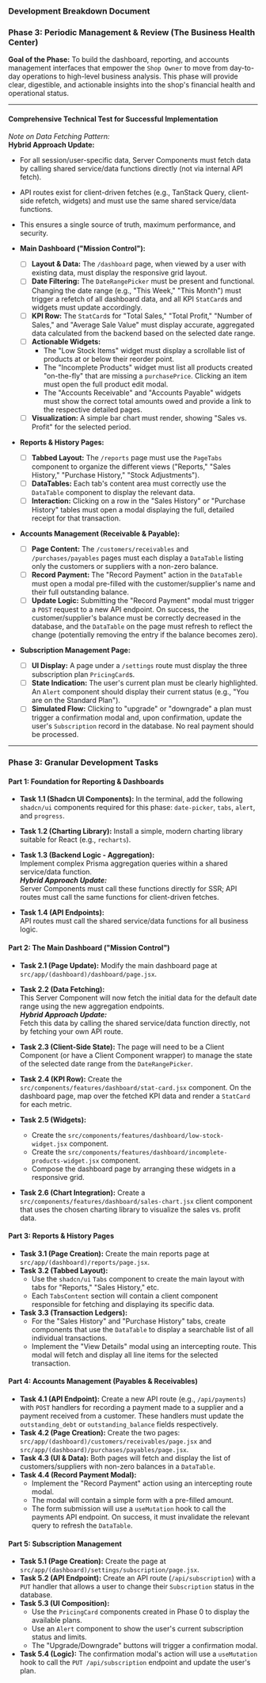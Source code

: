 ### **Development Breakdown Document**

### **Phase 3: Periodic Management & Review (The Business Health Center)**

**Goal of the Phase:** To build the dashboard, reporting, and accounts management interfaces that empower the `Shop Owner` to move from day-to-day operations to high-level business analysis. This phase will provide clear, digestible, and actionable insights into the shop's financial health and operational status.

---

#### **Comprehensive Technical Test for Successful Implementation**

_Note on Data Fetching Pattern:_  
**Hybrid Approach Update:**

- For all session/user-specific data, Server Components must fetch data by calling shared service/data functions directly (not via internal API fetch).
- API routes exist for client-driven fetches (e.g., TanStack Query, client-side refetch, widgets) and must use the same shared service/data functions.
- This ensures a single source of truth, maximum performance, and security.

- **Main Dashboard ("Mission Control"):**
  - [ ] **Layout & Data:** The `/dashboard` page, when viewed by a user with existing data, must display the responsive grid layout.
  - [ ] **Date Filtering:** The `DateRangePicker` must be present and functional. Changing the date range (e.g., "This Week," "This Month") must trigger a refetch of all dashboard data, and all KPI `StatCard`s and widgets must update accordingly.
  - [ ] **KPI Row:** The `StatCard`s for "Total Sales," "Total Profit," "Number of Sales," and "Average Sale Value" must display accurate, aggregated data calculated from the backend based on the selected date range.
  - [ ] **Actionable Widgets:**
    - The "Low Stock Items" widget must display a scrollable list of products at or below their reorder point.
    - The "Incomplete Products" widget must list all products created "on-the-fly" that are missing a `purchasePrice`. Clicking an item must open the full product edit modal.
    - The "Accounts Receivable" and "Accounts Payable" widgets must show the correct total amounts owed and provide a link to the respective detailed pages.
  - [ ] **Visualization:** A simple bar chart must render, showing "Sales vs. Profit" for the selected period.
- **Reports & History Pages:**
  - [ ] **Tabbed Layout:** The `/reports` page must use the `PageTabs` component to organize the different views ("Reports," "Sales History," "Purchase History," "Stock Adjustments").
  - [ ] **DataTables:** Each tab's content area must correctly use the `DataTable` component to display the relevant data.
  - [ ] **Interaction:** Clicking on a row in the "Sales History" or "Purchase History" tables must open a modal displaying the full, detailed receipt for that transaction.
- **Accounts Management (Receivable & Payable):**
  - [ ] **Page Content:** The `/customers/receivables` and `/purchases/payables` pages must each display a `DataTable` listing only the customers or suppliers with a non-zero balance.
  - [ ] **Record Payment:** The "Record Payment" action in the `DataTable` must open a modal pre-filled with the customer/supplier's name and their full outstanding balance.
  - [ ] **Update Logic:** Submitting the "Record Payment" modal must trigger a `POST` request to a new API endpoint. On success, the customer/supplier's balance must be correctly decreased in the database, and the `DataTable` on the page must refresh to reflect the change (potentially removing the entry if the balance becomes zero).
- **Subscription Management Page:**
  - [ ] **UI Display:** A page under a `/settings` route must display the three subscription plan `PricingCard`s.
  - [ ] **State Indication:** The user's current plan must be clearly highlighted. An `Alert` component should display their current status (e.g., "You are on the Standard Plan").
  - [ ] **Simulated Flow:** Clicking to "upgrade" or "downgrade" a plan must trigger a confirmation modal and, upon confirmation, update the user's `Subscription` record in the database. No real payment should be processed.

---

### **Phase 3: Granular Development Tasks**

#### **Part 1: Foundation for Reporting & Dashboards**

- **Task 1.1 (Shadcn UI Components):** In the terminal, add the following `shadcn/ui` components required for this phase: `date-picker`, `tabs`, `alert`, and `progress`.
- **Task 1.2 (Charting Library):** Install a simple, modern charting library suitable for React (e.g., `recharts`).
- **Task 1.3 (Backend Logic - Aggregation):**  
  Implement complex Prisma aggregation queries within a shared service/data function.  
  _**Hybrid Approach Update:**_  
  Server Components must call these functions directly for SSR; API routes must call the same functions for client-driven fetches.

- **Task 1.4 (API Endpoints):**  
  API routes must call the shared service/data functions for all business logic.

#### **Part 2: The Main Dashboard ("Mission Control")**

- **Task 2.1 (Page Update):** Modify the main dashboard page at `src/app/(dashboard)/dashboard/page.jsx`.
- **Task 2.2 (Data Fetching):**  
  This Server Component will now fetch the initial data for the default date range using the new aggregation endpoints.  
  _**Hybrid Approach Update:**_  
  Fetch this data by calling the shared service/data function directly, not by fetching your own API route.

- **Task 2.3 (Client-Side State):** The page will need to be a Client Component (or have a Client Component wrapper) to manage the state of the selected date range from the `DateRangePicker`.
- **Task 2.4 (KPI Row):** Create the `src/components/features/dashboard/stat-card.jsx` component. On the dashboard page, map over the fetched KPI data and render a `StatCard` for each metric.
- **Task 2.5 (Widgets):**
  - Create the `src/components/features/dashboard/low-stock-widget.jsx` component.
  - Create the `src/components/features/dashboard/incomplete-products-widget.jsx` component.
  - Compose the dashboard page by arranging these widgets in a responsive grid.
- **Task 2.6 (Chart Integration):** Create a `src/components/features/dashboard/sales-chart.jsx` client component that uses the chosen charting library to visualize the sales vs. profit data.

#### **Part 3: Reports & History Pages**

- **Task 3.1 (Page Creation):** Create the main reports page at `src/app/(dashboard)/reports/page.jsx`.
- **Task 3.2 (Tabbed Layout):**
  - Use the `shadcn/ui` `Tabs` component to create the main layout with tabs for "Reports," "Sales History," etc.
  - Each `TabsContent` section will contain a client component responsible for fetching and displaying its specific data.
- **Task 3.3 (Transaction Ledgers):**
  - For the "Sales History" and "Purchase History" tabs, create components that use the `DataTable` to display a searchable list of all individual transactions.
  - Implement the "View Details" modal using an intercepting route. This modal will fetch and display all line items for the selected transaction.

#### **Part 4: Accounts Management (Payables & Receivables)**

- **Task 4.1 (API Endpoint):** Create a new API route (e.g., `/api/payments`) with `POST` handlers for recording a payment made to a supplier and a payment received from a customer. These handlers must update the `outstanding_debt` or `outstanding_balance` fields respectively.
- **Task 4.2 (Page Creation):** Create the two pages: `src/app/(dashboard)/customers/receivables/page.jsx` and `src/app/(dashboard)/purchases/payables/page.jsx`.
- **Task 4.3 (UI & Data):** Both pages will fetch and display the list of customers/suppliers with non-zero balances in a `DataTable`.
- **Task 4.4 (Record Payment Modal):**
  - Implement the "Record Payment" action using an intercepting route modal.
  - The modal will contain a simple form with a pre-filled amount.
  - The form submission will use a `useMutation` hook to call the payments API endpoint. On success, it must invalidate the relevant query to refresh the `DataTable`.

#### **Part 5: Subscription Management**

- **Task 5.1 (Page Creation):** Create the page at `src/app/(dashboard)/settings/subscription/page.jsx`.
- **Task 5.2 (API Endpoint):** Create an API route (`/api/subscription`) with a `PUT` handler that allows a user to change their `Subscription` status in the database.
- **Task 5.3 (UI Composition):**
  - Use the `PricingCard` components created in Phase 0 to display the available plans.
  - Use an `Alert` component to show the user's current subscription status and limits.
  - The "Upgrade/Downgrade" buttons will trigger a confirmation modal.
- **Task 5.4 (Logic):** The confirmation modal's action will use a `useMutation` hook to call the `PUT /api/subscription` endpoint and update the user's plan.
